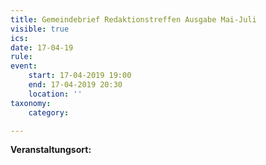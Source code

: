 ```yaml
---
title: Gemeindebrief Redaktionstreffen Ausgabe Mai-Juli
visible: true
ics: 
date: 17-04-19
rule: 
event:
	start: 17-04-2019 19:00
	end: 17-04-2019 20:30
	location: ''
taxonomy:
	category: 

---
```




**Veranstaltungsort:** 

